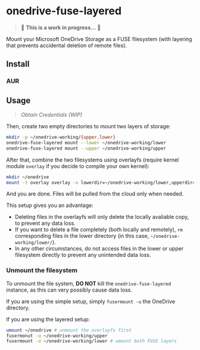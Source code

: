 # onedrive-fuse-layered

> 🚧 **This is a work in progress...** 🚧

Mount your Microsoft OneDrive Storage as a FUSE filesystem (with layering that prevents accidental deletion of remote files).

## Install

### AUR

## Usage

> _Obtain Credentials (WIP)_

Then, create two empty directories to mount two layers of storage:

```sh
mkdir -p ~/onedrive-working/{upper,lower}
onedrive-fuse-layered mount --lower ~/onedrive-working/lower
onedrive-fuse-layered mount --upper ~/onedrive-working/upper
```

After that, combine the two filesystems using overlayfs (require kernel module `overlay` if you decide to compile your own kernel):

```sh
mkdir ~/onedrive
mount -t overlay overlay -o lowerdir=~/onedrive-working/lower,upperdir=~/onedrive-working/upper/current,workdir=~/onedrive-working/upper/work ~/onedrive
```

And you are done. Files will be pulled from the cloud only when needed. 

This setup gives you an advantage:
- Deleting files in the overlayfs will only delete the locally avaliable copy, to prevent any data loss.
- If you want to delete a file completely (both locally and remotely), `rm` corresponding files in the lower directory (in this case, `~/onedrive-working/lower/`).
- In any other circumstances, do not access files in the lower or upper filesystem directly to prevent any unintended data loss.

### Unmount the filesystem

To unmount the file system, **DO NOT** kill the `onedrive-fuse-layered` instance, as this can very possibly cause data loss.

If you are using the simple setup, simply `fusermount -u` the OneDrive directory.

If you are using the layered setup:
```sh
umount ~/onedrive # unmount the overlayfs first
fusermonut -u ~/onedrive-working/upper
fusermount -u ~/onedrive-working/lower # umount both FUSE layers
```
